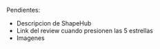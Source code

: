 Pendientes:
- Descripcion de ShapeHub
- Link del review cuando presionen las 5 estrellas
- Imagenes
